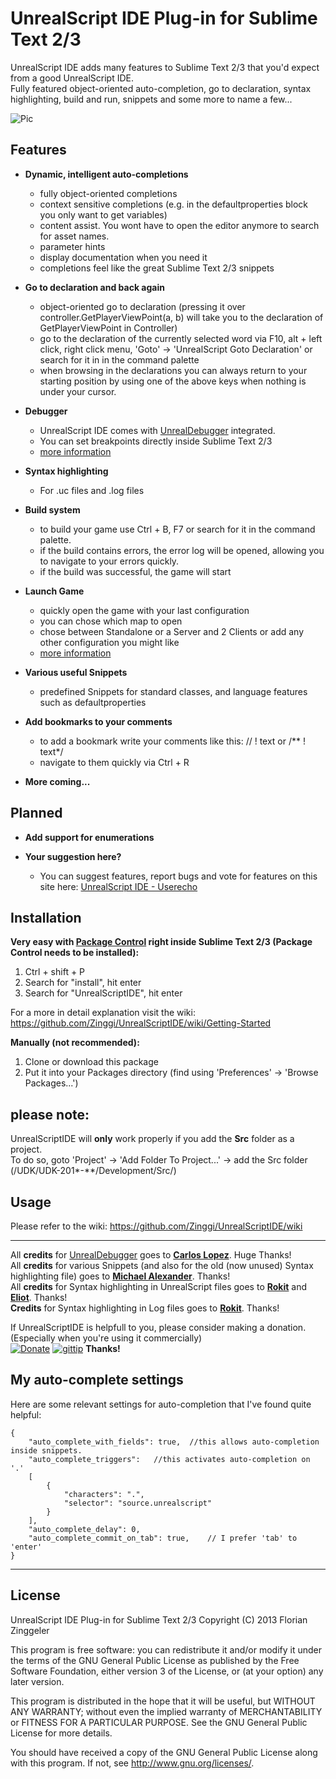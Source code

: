 UnrealScript IDE Plug-in for Sublime Text 2/3
===========================

UnrealScript IDE adds many features to Sublime Text 2/3 that you'd expect from a good UnrealScript IDE.  
Fully featured object-oriented auto-completion, go to declaration, syntax highlighting, build and run, snippets and some more to name a few...


![Pic](https://lh3.googleusercontent.com/6SCT5fHTmFYPba4meCnon_axbqgirn48rjUVfRqZmzE=w1599-h423-no)


Features
------------

* **Dynamic, intelligent auto-completions**
	* fully object-oriented completions
	* context sensitive completions (e.g. in the defaultproperties block you only want to get variables)
	* content assist. You wont have to open the editor anymore to search for asset names.
	* parameter hints
	* display documentation when you need it
	* completions feel like the great Sublime Text 2/3 snippets

* **Go to declaration and back again**
	* object-oriented go to declaration (pressing it over controller.GetPlayerViewPoint(a, b) will take you to the declaration of GetPlayerViewPoint in Controller)
	* go to the declaration of the currently selected word via F10, alt + left click, right click menu, 'Goto' -> 'UnrealScript Goto Declaration' or search for it in in the command palette 
	* when browsing in the declarations you can always return to your starting position by using one of the above keys when nothing is under your cursor.

* **Debugger**
	* UnrealScript IDE comes with [UnrealDebugger](https://code.google.com/p/unreal-debugger/) integrated.
	* You can set breakpoints directly inside Sublime Text 2/3
	* [more information](https://github.com/Zinggi/UnrealScriptIDE/wiki/Usage#debugger)

* **Syntax highlighting**
	* For .uc files and .log files

* **Build system**
	* to build your game use Ctrl + B, F7 or search for it in the command palette.
	* if the build contains errors, the error log will be opened, allowing you to navigate to your errors quickly.
	* if the build was successful, the game will start

* **Launch Game**
	* quickly open the game with your last configuration
	* you can chose which map to open
	* chose between Standalone or a Server and 2 Clients or add any other configuration you might like
	* [more information](https://github.com/Zinggi/UnrealScriptIDE/wiki/Usage#launch-game)

* **Various useful Snippets**
	* predefined Snippets for standard classes, and language features such as defaultproperties

* **Add bookmarks to your comments**
	* to add a bookmark write your comments like this: // ! text or /** ! text*/
	* navigate to them quickly via Ctrl + R

* **More coming...**


Planned
------------

* **Add support for enumerations**

* **Your suggestion here?**
	* You can suggest features, report bugs and vote for features on this site here: [UnrealScript IDE - Userecho](http://unrealscriptide.userecho.com/)


Installation
------------
**Very easy with [Package Control](http://wbond.net/sublime_packages/package_control) right inside Sublime Text 2/3 (Package Control needs to be installed):**

1.	Ctrl + shift + P
2.  Search for "install", hit enter
3.  Search for "UnrealScriptIDE", hit enter

For a more in detail explanation visit the wiki: https://github.com/Zinggi/UnrealScriptIDE/wiki/Getting-Started

**Manually (not recommended):**

1.  Clone or download this package
2.	Put it into your Packages directory (find using 'Preferences' -> 'Browse Packages...')

**please note:**
----------------
UnrealScriptIDE will **only** work properly if you add the **Src** folder as a project.  
To do so, goto 'Project' -> 'Add Folder To Project...' -> add the Src folder (/UDK/UDK-201*-**/Development/Src/)

Usage
----------------
Please refer to the wiki: https://github.com/Zinggi/UnrealScriptIDE/wiki

------------
All **credits** for [UnrealDebugger](https://code.google.com/p/unreal-debugger/) goes to **[Carlos Lopez](https://code.google.com/u/105243014413414365723/)**. Huge Thanks!  
All **credits** for various Snippets (and also for the old (now unused) Syntax highlighting file) goes to **[Michael Alexander](https://github.com/beefsack)**. Thanks!  
All **credits** for Syntax highlighting in UnrealScript files goes to **[Rokit](https://github.com/rokit)** and **[Eliot](https://github.com/EliotVU)**. Thanks!  
**Credits** for Syntax highlighting in Log files goes to **[Rokit](https://github.com/rokit)**. Thanks!

If UnrealScriptIDE is helpfull to you, please consider making a donation. (Especially when you're using it commercially)  
[![Donate](https://www.paypalobjects.com/en_GB/i/btn/btn_donate_SM.gif)](https://www.paypal.com/cgi-bin/webscr?cmd=_s-xclick&hosted_button_id=XT5LYESK99ESA)
[![gittip](http://i.imgur.com/lg9rx9w.png)](https://www.gittip.com/Zinggi/)  **Thanks!**

My auto-complete settings
------------
Here are some relevant settings for auto-completion that I've found quite helpful:

	{
		"auto_complete_with_fields": true,	//this allows auto-completion inside snippets.
		"auto_complete_triggers":	//this activates auto-completion on '.'
		[
			{
				"characters": ".",
				"selector": "source.unrealscript"
			}
		],
		"auto_complete_delay": 0,
		"auto_complete_commit_on_tab": true,	// I prefer 'tab' to 'enter'
	}


* * *
License
------------
UnrealScript IDE Plug-in for Sublime Text 2/3
Copyright (C) 2013 Florian Zinggeler

This program is free software: you can redistribute it and/or modify
it under the terms of the GNU General Public License as published by
the Free Software Foundation, either version 3 of the License, or
(at your option) any later version.

This program is distributed in the hope that it will be useful,
but WITHOUT ANY WARRANTY; without even the implied warranty of
MERCHANTABILITY or FITNESS FOR A PARTICULAR PURPOSE.  See the
GNU General Public License for more details.

You should have received a copy of the GNU General Public License
along with this program.  If not, see <http://www.gnu.org/licenses/>.
